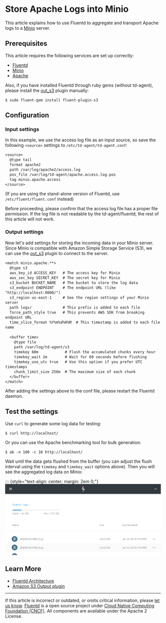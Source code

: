 # Store Apache Logs into Minio

This article explains how to use Fluentd to aggregate and transport
Apache logs to a [Minio](https://www.minio.io) server.


## Prerequisites

This article requires the following services are set up correctly:

-   [Fluentd](/overview/installation.md)
-   [Minio](https://minio.io/download/)
-   [Apache](https://httpd.apache.org/)

Also, if you have installed Fluentd through ruby gems (without
td-agent), please install the [out\_s3](/articles/out_s3.md) plugin manually:

``` {.CodeRay}
$ sudo fluent-gem install fluent-plugin-s3
```


## Configuration


### Input settings

In this example, we use the access log file as an input source, so save
the following `<source>` settings to `/etc/td-agent/td-agent.conf`:

``` {.CodeRay}
<source>
  @type tail
  format apache2
  path /var/log/apache2/access.log
  pos_file /var/log/td-agent/apache.access.log.pos
  tag minio.apache.access
</source>
```

(If you are using the stand-alone version of Fluentd, use
`/etc/fluent/fluent.conf` instead)

Before proceeding, please confirm that the access log file has a proper
file permission. If the log file is not readable by the
td-agent/fluentd, the rest of this article will not work.


### Output settings

Now let's add settings for storing the incoming data in your Minio
server. Since Minio is compatible with Amazon Simple Storage Service
(S3), we can use the [out\_s3](/articles/out_s3.md) plugin to connect to the server.

``` {.CodeRay}
<match minio.apache.**>
  @type s3
  aws_key_id ACCESS_KEY   # The access key for Minio
  aws_sec_key SECRET_KEY  # The secret key for Minio
  s3_bucket BUCKET_NAME   # The bucket to store the log data
  s3_endpoint ENDPOINT    # The endpoint URL (like "http://localhost:9000/")
  s3_region us-east-1     # See the region settings of your Minio server
  path logs/              # This prefix is added to each file
  force_path_style true   # This prevents AWS SDK from breaking endpoint URL
  time_slice_format %Y%m%d%H%M  # This timestamp is added to each file name

  <buffer time>
    @type file
    path /var/log/td-agent/s3
    timekey 60m            # Flush the accumulated chunks every hour
    timekey_wait 1m        # Wait for 60 seconds before flushing
    timekey_use_utc true   # Use this option if you prefer UTC timestamps
    chunk_limit_size 256m  # The maximum size of each chunk
  </buffer>
</match>
```

After adding the settings above to the conf file, please restart the
Fluentd daemon.


## Test the settings

Use `curl` to generate some log data for testing:

``` {.CodeRay}
$ curl http://localhost/
```

Or you can use the Apache benchmarking tool for bulk generation:

``` {.CodeRay}
$ ab -n 100 -c 10 http://localhost/
```

Wait until the data gets flushed from the buffer (you can adjust the
flush interval using the `timekey` and `timekey_wait` options above).
Then you will see the aggregated log data on Minio:

::: {style="text-align: center; margin: 2em 0;"}
![](/images/minio-screenshot.png)


## Learn More

-   [Fluentd Architecture](http://www.fluentd.org/architecture)
-   [Amazon S3 Output plugin](/articles/out_s3.md)


------------------------------------------------------------------------

If this article is incorrect or outdated, or omits critical information, please [let us know](https://github.com/fluent/fluentd-docs/issues?state=open).
[Fluentd](http://www.fluentd.org/) is a open source project under [Cloud Native Computing Foundation (CNCF)](https://cncf.io/). All components are available under the Apache 2 License.

